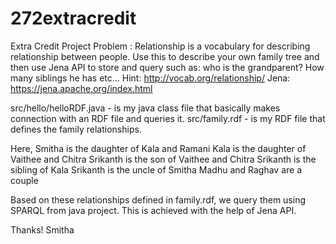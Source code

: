 # 272extracredit
Extra Credit Project
Problem : Relationship is a vocabulary for describing relationship between people. 
Use this to describe your own family tree and then use Jena API to store and query such as: who is the grandparent? 
How many siblings he has etc… Hint: http://vocab.org/relationship/ Jena: https://jena.apache.org/index.html


src/hello/helloRDF.java - is my java class file that basically makes connection with an RDF file and queries it.
src/family.rdf - is my RDF file that defines the family relationships. 

Here, 
Smitha is the daughter of Kala and Ramani
Kala is the daughter of Vaithee and Chitra
Srikanth is the son of Vaithee and Chitra
Srikanth is the sibling of Kala
Srikanth is the uncle of Smitha
Madhu and Raghav are a couple

Based on these relationships defined in family.rdf, we query them using SPARQL from java project.
This is achieved with the help of Jena API.

Thanks!
Smitha



